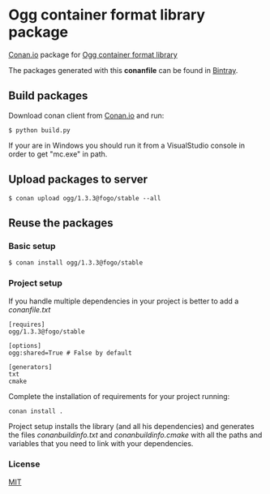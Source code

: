 # Ogg container format library package

[Conan.io](https://conan.io) package for [Ogg container format library](https://www.xiph.org/ogg/)

The packages generated with this **conanfile** can be found in [Bintray](TODO).

## Build packages

Download conan client from [Conan.io](https://conan.io) and run:

    $ python build.py

If your are in Windows you should run it from a VisualStudio console in order to get "mc.exe" in path.

## Upload packages to server

    $ conan upload ogg/1.3.3@fogo/stable --all

## Reuse the packages

### Basic setup

    $ conan install ogg/1.3.3@fogo/stable

### Project setup

If you handle multiple dependencies in your project is better to add a *conanfile.txt*

    [requires]
    ogg/1.3.3@fogo/stable

    [options]
    ogg:shared=True # False by default

    [generators]
    txt
    cmake

Complete the installation of requirements for your project running:</small></span>

    conan install .

Project setup installs the library (and all his dependencies) and generates the files *conanbuildinfo.txt* and *conanbuildinfo.cmake* with all the paths and variables that you need to link with your dependencies.

### License
[MIT](LICENSE)
